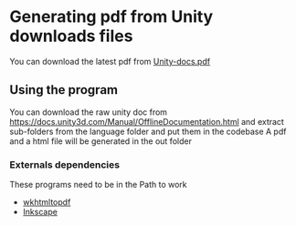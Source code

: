 # Generating pdf from Unity downloads files
You can download the latest pdf from [Unity-docs.pdf](Unity-docs.pdf)
## Using the program
You can download the raw unity doc from https://docs.unity3d.com/Manual/OfflineDocumentation.html and extract sub-folders from the language folder and put them in the codebase
A pdf and a html file will be generated in the out folder
### Externals dependencies
These programs need to be in the Path to work
- [wkhtmltopdf](https://wkhtmltopdf.org/downloads.html)
- [Inkscape](https://inkscape.org/release/inkscape-1.2.2/)
